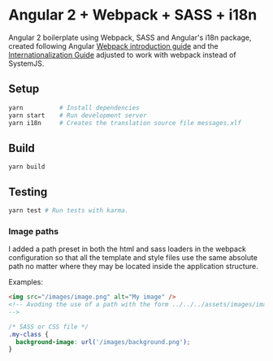 # Angular 2 + Webpack + SASS + i18n

Angular 2 boilerplate using Webpack, SASS and Angular's i18n package, created following Angular [Webpack introduction guide](https://angular.io/docs/ts/latest/guide/webpack.html) and the [Internationalization Guide](https://angular.io/docs/ts/latest/cookbook/i18n.html) adjusted to work with webpack instead of SystemJS.

## Setup
```BASH
yarn          # Install dependencies
yarn start    # Run development server
yarn i18n     # Creates the translation source file messages.xlf
```

## Build
```
yarn build
```

## Testing

```BASH
yarn test # Run tests with karma.
```

### Image paths
I added a path preset in both the html and sass loaders in the webpack configuration so that all the template and style files use the same absolute path no matter where they may be located inside the application structure.

Examples:
```HTML
<img src="/images/image.png" alt="My image" />
<!-- Avoding the use of a path with the form ../../../assets/images/image.png
-->
```

```CSS
/* SASS or CSS file */
.my-class {
  background-image: url('/images/background.png');
}
```